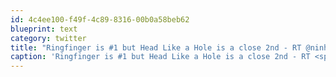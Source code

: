 ```yaml
---
id: 4c4ee100-f49f-4c89-8316-00b0a58beb62
blueprint: text
category: twitter
title: "Ringfinger is #1 but Head Like a Hole is a close 2nd - RT @ninhotline What is everyone's favorite song from #prettyhatemachine?"
caption: 'Ringfinger is #1 but Head Like a Hole is a close 2nd - RT <span class="username username_linked">@<a href="https://twitter.com/ninhotline" title="The NIИ Hotline">ninhotline</a></span> What is everyone''s favorite song from <span class="hashtag hashtag_local">#<a href="http://tweettemp.darylchymko.ca/?tag=prettyhatemachine">prettyhatemachine</a>?'
---
```

